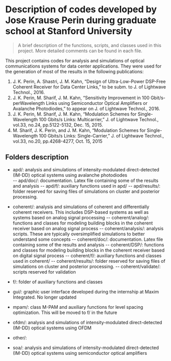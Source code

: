 #  Description of codes developed by Jose Krause Perin during graduate school at Stanford University
> A brief description of the functions, scripts, and classes used in this project. More detailed comments can be found in each file.

This project contains codes for analysis and simulations of optical communications systems for data center applications. They were used for the generation of most of the results in the following publications:

1. J. K. Perin, A. Shastri, J. M. Kahn, “Design of Ultra-Low-Power DSP-Free Coherent Receiver for Data Center Links,” to be subm. to J. of Lightwave Technol., 2016.
2. J. K. Perin, M. Sharif, J. M. Kahn, “Sensitivity Improvement in 100 Gbit/s-perWavelength Links using Semiconductor Optical Amplifiers or Avalanche Photodiodes,” to appear on J. of Lightwave Technol., 2016.
3. J. K. Perin, M. Sharif, J. M. Kahn, “Modulation Schemes for Single-Wavelength 100 Gbits/s Links: Multicarrier,” J. of Lightwave Technol., vol.33, no.24, pp.5122-5132, Dec. 15, 2015.
4. M. Sharif, J. K. Perin, and J. M. Kahn, “Modulation Schemes for Single-Wavelength 100 Gbits/s Links: Single-Carrier,” J. of Lightwave Technol., vol.33, no.20, pp.4268-4277, Oct. 15, 2015

## Folders description
- apd/: analysis and simulations of intensity-modulated direct-detected (IM-DD) optical systems using avalanche photodiodes  
-- apd/doc/: documentation. Latex file containing some of the results and analysis
-- apd/f/: auxiliary functions used in apd/
-- apd/results/: folder reserved for saving files of simulations on cluster and posterior processing.

- coherent/: analysis and simulations of coherent and differentially coherent receivers. This includes DSP-based systems as well as systems based on analog signal processing
-- coherent/analog/: functions and classes for modeling building blocks in the coherent receiver based on analog signal process
-- coherent/analysis/: analysis scripts. These are typically oversimplified simulations to better understand some concepts
-- coherent/doc/: documentation. Latex file containing some of the results and analysis
-- coherent/DSP/: functions and classes for modeling building blocks in the coherent receiver based on digital signal process
-- coherent/f/: auxiliary functions and classes used in coherent/
-- coherent/results/: folder reserved for saving files of simulations on cluster and posterior processing.
-- coherent/validate/: scripts reserved for validation

- f/: folder of auxiliary functions and classes 

- gui/: graphic user interface developed during the internship at Maxim Integrated. No longer updated

- mpam/: class M-PAM and auxiliary functions for level spacing optimization. This will be moved to f/ in the future

- ofdm/: analysis and simulations of intensity-modulated direct-detected (IM-DD) optical systems using OFDM

- other/:

- soa/: analysis and simulations of intensity-modulated direct-detected (IM-DD) optical systems using semiconductor optical amplifiers
